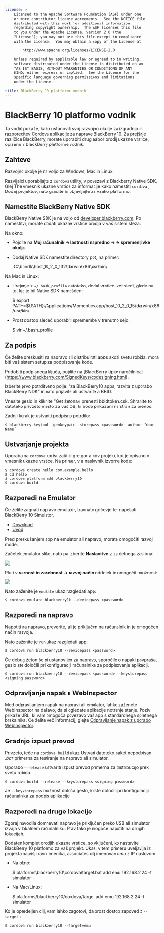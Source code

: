 ```yaml
---
license: >
    Licensed to the Apache Software Foundation (ASF) under one
    or more contributor license agreements.  See the NOTICE file
    distributed with this work for additional information
    regarding copyright ownership.  The ASF licenses this file
    to you under the Apache License, Version 2.0 (the
    "License"); you may not use this file except in compliance
    with the License.  You may obtain a copy of the License at

        http://www.apache.org/licenses/LICENSE-2.0

    Unless required by applicable law or agreed to in writing,
    software distributed under the License is distributed on an
    "AS IS" BASIS, WITHOUT WARRANTIES OR CONDITIONS OF ANY
    KIND, either express or implied.  See the License for the
    specific language governing permissions and limitations
    under the License.

title: BlackBerry 10 platformo vodnik
---
```


# BlackBerry 10 platformo vodnik

Ta vodič pokaže, kako ustanoviti svoj razvojno okolje za izgradnjo in razporeditev Cordova aplikacije za naprave BlackBerry 10. Za prejšnje različice BlackBerry, morate uporabiti drug nabor orodij ukazne vrstice, opisane v BlackBerry platforme vodnik.

## Zahteve

Razvojno okolje je na voljo za Windows, Mac in Linux.

Razvijalci uporabljajte z `cordova` utility, v povezavi z Blackberry Native SDK. Glej The vmesnik ukazne vrstice za informacije kako namestiti `cordova` , Dodaj projektov, nato gradite in objavljajte za vsako platformo.

## Namestite BlackBerry Native SDK

BlackBerry Native SDK je na voljo od [developer.blackberry.com][1]. Po namestitvi, morate dodati ukazne vrstice orodja v vaš sistem steza.

 [1]: http://developer.blackberry.com/native/download/

Na okno:

*   Pojdite na **Moj računalnik → lastnosti napredno → → spremenljivke okolja**.

*   Dodaj Native SDK namestite directory pot, na primer:
    
    ;C:\bbndk\host\_10\_2\_0\_132\darwin\x86\usr\bin\

Na Mac in Linux:

*   Urejanje z `~/.bash_profile` datoteko, dodal vrstico, kot sledi, glede na to, kje je bil Native SDK nameščen:
    
    $ export PATH=${PATH}:/Applications/Momentics.app/host\_10\_2\_0\_15/darwin/x86/usr/bin/

*   Prost dostop sledeč uporabiti spremembe v trenutno sejo:
    
    $ vir ~/.bash_profile

## Za podpis

Če želite preskusiti na napravo ali distribuirati apps skozi svetu robida, mora biti vaš sistem setup za podpisovanje kode.

Pridobiti podpisnega ključa, pojdite na \[BlackBerry tipke naročilnica\] (https://www.blackberry.com/SignedKeys/codesigning.html).

Izberite prvo potrditveno polje: "za BlackBerry10 apps, razvita z uporabo BlackBerry NDK" in nato prijavite ali ustvarite a BBID.

Vnesite geslo in kliknite "Get žetona« prenesti bbidtoken.csk. Shranite to datoteko privzeto mesto za vaš OS, ki bodo prikazani na stran za prenos.

Zadnji korak je ustvariti podpisno potrdilo:

    $ blackberry-keytool -genkeypair -storepass <password> -author 'Your Name’
    

## Ustvarjanje projekta

Uporaba na `cordova` korist zaiti ki gre gor a nov projekt, kot je opisano v vmesnik ukazne vrstice. Na primer, v a naslovnik izvorne kode:

    $ cordova create hello com.example.hello
    $ cd hello
    $ cordova platform add blackberry10
    $ cordova build
    

## Razporedi na Emulator

Če želite zagnati napravo emulator, travnato gričevje ter napeljati BlackBerry 10 Simulator.

*   [Download][1]
*   [Uvod][2]

 [2]: http://developer.blackberry.com/devzone/develop/simulator/blackberry_10_simulator_start.html

Pred preskušanjem app na emulator ali napravo, morate omogočiti razvoj mode.

Začetek emulator slike, nato pa izberite **Nastavitve** z za četnega zaslona:

![][3]

 [3]: img/guide/platforms/blackberry10/bb_home.png

Pluti v **varnost in zasebnost → razvoj način** oddelek in omogočiti možnost:

![][4]

 [4]: img/guide/platforms/blackberry10/bb_devel.png

Nato zaženite je `emulate` ukaz razgledati app:

    $ cordova emulate blackberry10 --devicepass <password>
    

## Razporedi na napravo

Napotiti na napravo, preverite, ali je priključen na računalnik in je omogočen način razvoja.

Nato zaženite je `run` ukaz razgledati app:

    $ cordova run blackberry10 --devicepass <password>
    

Če debug žeton še ni ustanovljen za napravo, sporočilo o napaki povpraša, geslo ste določili pri konfiguraciji računalnika za podpisovanje aplikacij.

    $ cordova run blackberry10 --devicepass <password> --keystorepass <signing password>
    

## Odpravljanje napak s WebInspector

Med odpravljanjem napak na napravi ali emulator, lahko zaženete WebInspector na daljavo, da si ogledate aplikacije notranje stanje. Poziv prikaže URL, ki vam omogoča povezavo vaš app s standardnega spletnega brskalnika. Če želite več informacij, glejte [Odpravljanje napak z uporabo WebInspector][5].

 [5]: http://developer.blackberry.com/html5/documentation/web_inspector_overview_1553586_11.html

## Gradnjo izpust prevod

Privzeto, teče na `cordova build` ukaz Ustvari datoteko paket nepodpisan *.bar* primerna za testiranje na napravo ali simulator.

Uporabo `--release` ustvariti izpust prevod primerna za distribucijo prek svetu robida.

    $ cordova build --release --keystorepass <signing password>
    

Je `--keystorepass` možnost določa geslo, ki ste določili pri konfiguraciji računalnika za podpis aplikacije.

## Razporedi na druge lokacije

Zgoraj navodila domnevati napravo je priključen preko USB ali simulator izvaja v lokalnem računalniku. Prav tako je mogoče napotiti na drugih lokacijah.

Dodaten komplet orodjih ukazne vrstice, so vključeni, ko nastavite BlackBerry 10 platformo za vaš projekt. Ukaz, v tem primeru uveljavlja iz projekta najvišji ravni imenika, associates cilj imenovan *emu* z IP naslovom.

*   Na okno:
    
    $ platforms\blackberry10\cordova\target.bat add emu 192.168.2.24 -t simulator

*   Na Mac/Linux:
    
    $ platforms/blackberry10/cordova/target add emu 192.168.2.24 -t simulator

Ko je opredeljen cilj, vam lahko zagotovi, da prost dostop zapoved z `--target` :

    $ cordova run blackberry10 --target=emu
